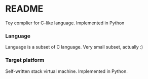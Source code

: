 # README #

Toy complier for C-like language. Implemented in Python

### Language ###

Language is a subset of C language. Very small subset, actually :)

### Target platform ###

Self-written stack virtual machine. Implemented in Python.
